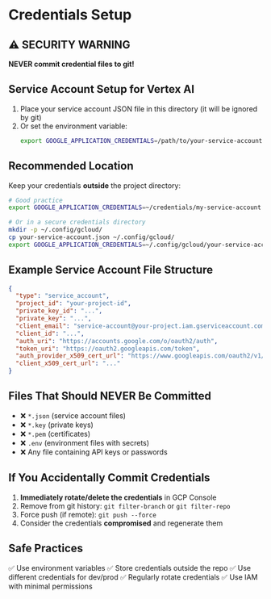 # Credentials Setup

## ⚠️ SECURITY WARNING

**NEVER commit credential files to git!**

## Service Account Setup for Vertex AI

1. Place your service account JSON file in this directory (it will be ignored by git)
2. Or set the environment variable:
   ```bash
   export GOOGLE_APPLICATION_CREDENTIALS=/path/to/your-service-account.json
   ```

## Recommended Location

Keep your credentials **outside** the project directory:

```bash
# Good practice
export GOOGLE_APPLICATION_CREDENTIALS=~/credentials/my-service-account.json

# Or in a secure credentials directory
mkdir -p ~/.config/gcloud/
cp your-service-account.json ~/.config/gcloud/
export GOOGLE_APPLICATION_CREDENTIALS=~/.config/gcloud/your-service-account.json
```

## Example Service Account File Structure

```json
{
  "type": "service_account",
  "project_id": "your-project-id",
  "private_key_id": "...",
  "private_key": "...",
  "client_email": "service-account@your-project.iam.gserviceaccount.com",
  "client_id": "...",
  "auth_uri": "https://accounts.google.com/o/oauth2/auth",
  "token_uri": "https://oauth2.googleapis.com/token",
  "auth_provider_x509_cert_url": "https://www.googleapis.com/oauth2/v1/certs",
  "client_x509_cert_url": "..."
}
```

## Files That Should NEVER Be Committed

- ❌ `*.json` (service account files)
- ❌ `*.key` (private keys)
- ❌ `*.pem` (certificates)
- ❌ `.env` (environment files with secrets)
- ❌ Any file containing API keys or passwords

## If You Accidentally Commit Credentials

1. **Immediately rotate/delete the credentials** in GCP Console
2. Remove from git history: `git filter-branch` or `git filter-repo`
3. Force push (if remote): `git push --force`
4. Consider the credentials **compromised** and regenerate them

## Safe Practices

✅ Use environment variables
✅ Store credentials outside the repo
✅ Use different credentials for dev/prod
✅ Regularly rotate credentials
✅ Use IAM with minimal permissions
